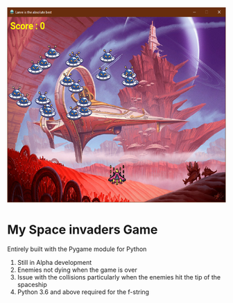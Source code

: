 <h1><img src="game.PNG" alt="game preview" width="600" height="450"/></h1>
<h1>My Space invaders Game</h1>
<p>Entirely built with the Pygame module for Python
  <ol>
    <li>Still in Alpha development</li>
    <li>Enemies not dying when the game is over</li>
    <li>Issue with the collisions particularly when the enemies hit the tip of the spaceship</li>
    <li>Python 3.6 and above required for the f-string</li>
    </ol>
 </p>
